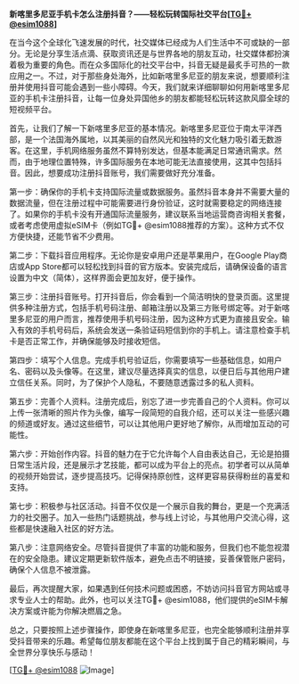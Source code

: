**新喀里多尼亚手机卡怎么注册抖音？——轻松玩转国际社交平台[[TG💪+ @esim1088](https://t.me/s/esim1088)]**

在当今这个全球化飞速发展的时代，社交媒体已经成为人们生活中不可或缺的一部分。无论是分享生活点滴、获取资讯还是与世界各地的朋友互动，社交媒体都扮演着极为重要的角色。而在众多国际化的社交平台中，抖音无疑是最炙手可热的一款应用之一。不过，对于那些身处海外，比如新喀里多尼亚的朋友来说，想要顺利注册并使用抖音可能会遇到一些小障碍。今天，我们就来详细聊聊如何用新喀里多尼亚的手机卡注册抖音，让每一位身处异国他乡的朋友都能轻松玩转这款风靡全球的短视频平台。

首先，让我们了解一下新喀里多尼亚的基本情况。新喀里多尼亚位于南太平洋西部，是一个法国海外属地，以其美丽的自然风光和独特的文化魅力吸引着无数游客。在这里，手机网络服务虽然不算特别发达，但基本能满足日常通讯需求。然而，由于地理位置特殊，许多国际服务在本地可能无法直接使用，这其中包括抖音。因此，想要成功注册抖音账号，我们需要做好充分准备。

第一步：确保你的手机卡支持国际流量或数据服务。虽然抖音本身并不需要大量的数据流量，但在注册过程中可能需要进行身份验证，这时就需要稳定的网络连接了。如果你的手机卡没有开通国际流量服务，建议联系当地运营商咨询相关套餐，或者考虑使用虚拟eSIM卡（例如TG💪+ @esim1088推荐的方案）。这种方式不仅方便快捷，还能节省不少费用。

第二步：下载抖音应用程序。无论你是安卓用户还是苹果用户，在Google Play商店或App Store都可以轻松找到抖音的官方版本。安装完成后，请确保设备的语言设置为中文（简体），这样界面会更加友好，便于操作。

第三步：注册抖音账号。打开抖音后，你会看到一个简洁明快的登录页面。这里提供多种注册方式，包括手机号码注册、邮箱注册以及第三方账号绑定等。对于新喀里多尼亚的用户而言，推荐使用手机号码注册，因为这种方式更为直接且安全。输入有效的手机号码后，系统会发送一条验证码短信到你的手机上。请注意检查手机卡是否正常工作，并确保能够及时接收短信。

第四步：填写个人信息。完成手机号验证后，你需要填写一些基础信息，如用户名、密码以及头像等。在这里，建议尽量选择真实的信息，以便日后与其他用户建立信任关系。同时，为了保护个人隐私，不要随意透露过多的私人资料。

第五步：完善个人资料。注册完成后，别忘了进一步完善自己的个人资料。你可以上传一张清晰的照片作为头像，编写一段简短的自我介绍，还可以关注一些感兴趣的频道或好友。通过这些细节，可以让其他用户更好地了解你，从而增加互动的可能性。

第六步：开始创作内容。抖音的魅力在于它允许每个人自由表达自己，无论是拍摄日常生活片段，还是展示才艺技能，都可以成为平台上的亮点。初学者可以从简单的视频开始尝试，逐步提高技巧。记得保持原创性，这样更容易获得粉丝的喜爱和支持。

第七步：积极参与社区活动。抖音不仅仅是一个展示自我的舞台，更是一个充满活力的社交圈子。加入一些热门话题挑战，参与线上讨论，与其他用户交流心得，这些都是快速融入社区的好方法。

第八步：注意网络安全。尽管抖音提供了丰富的功能和服务，但我们也不能忽视潜在的安全隐患。建议定期更新软件版本，避免点击不明链接，妥善保管账户密码，确保个人信息不被泄露。

最后，再次提醒大家，如果遇到任何技术问题或困惑，不妨访问抖音官方网站或寻求专业人士的帮助。此外，也可以关注TG💪+ @esim1088，他们提供的eSIM卡解决方案或许能为你解决燃眉之急。

总之，只要按照上述步骤操作，即使身在新喀里多尼亚，也完全能够顺利注册并享受抖音带来的乐趣。希望每位朋友都能在这个平台上找到属于自己的精彩瞬间，与全世界分享快乐与感动！

[[TG💪+ @esim1088](https://t.me/s/esim1088) ![Image](https://i.postimg.cc/4NQfJmqS/Snipaste-2025-05-13-00-14-12.png)]